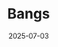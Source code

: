 ---
title: Bangs
fulltitle: Bangs
date: 2025-07-03
tags:
- 2025
characters:
- cobian
- tzipora
categories:
- sketch
keywords:
- 2025
rgb: 226, 166, 79
url: /stories/bangs/
image: /images/fullres/bangs.jpg
caption: Inspecting her bangs.
---